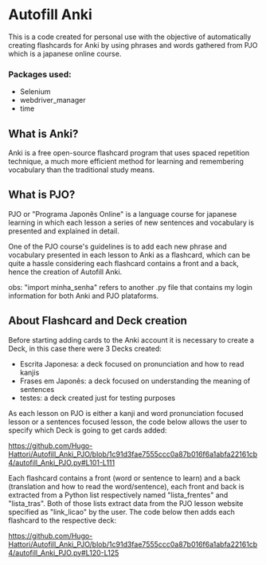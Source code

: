 <h1> Autofill Anki </h1>
 
<p>This is a code created for personal use with the objective of automatically
creating flashcards for Anki by using phrases and words gathered from PJO
which is a japanese online course.</p>

### Packages used:
+ Selenium
+ webdriver_manager
+ time

<h2> What is Anki? </h2>
<p>Anki is a free open-source flashcard program that uses spaced repetition technique,
a much more efficient method for learning and remembering vocabulary than the traditional study means.</p>

<h2> What is PJO? </h2>
<p>PJO or "Programa Japonês Online" is a language course for japanese learning in which 
each lesson a series of new sentences and vocabulary is presented and explained in detail.</p>

<p>One of the PJO course's guidelines is to add each new phrase and vocabulary presented
in each lesson to Anki as a flashcard, which can be quite a hassle considering each flashcard
contains a front and a back, hence the creation of Autofill Anki.</p>

obs: "import minha_senha" refers to another .py file that contains my login information for both Anki and PJO plataforms.

<h2> About Flashcard and Deck creation </h2>
<p> Before starting adding cards to the Anki account it is necessary to create a Deck, in this case there were 3 Decks created:</p>

+ Escrita Japonesa: a deck focused on pronunciation and how to read kanjis
+ Frases em Japonês: a deck focused on understanding the meaning of sentences
+ testes: a deck created just for testing purposes

<p> As each lesson on PJO is either a kanji and word pronunciation focused lesson or a sentences focused lesson, the code below
allows the user to specify which Deck is going to get cards added: </p>

https://github.com/Hugo-Hattori/Autofill_Anki_PJO/blob/1c91d3fae7555ccc0a87b016f6a1abfa22161cb4/autofill_Anki_PJO.py#L101-L111

<p> Each flashcard contains a front (word or sentence to learn) and a back (translation and how to read the word/sentence),
 each front and back is extracted from a Python list respectively named "lista_frentes" and "lista_tras". Both of those lists
 extract data from the PJO lesson website specified as "link_licao" by the user.
 The code below then adds each flashcard to the respective deck: </p>

https://github.com/Hugo-Hattori/Autofill_Anki_PJO/blob/1c91d3fae7555ccc0a87b016f6a1abfa22161cb4/autofill_Anki_PJO.py#L120-L125

